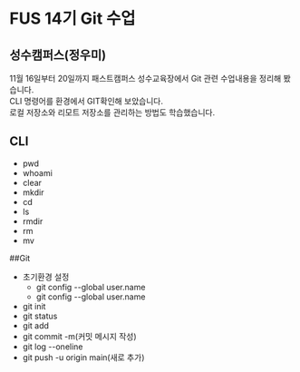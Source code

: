 # FUS 14기 Git 수업
## 성수캠퍼스(정우미)
11월 16일부터 20일까지 패스트캠퍼스 성수교육장에서 Git 관련 수업내용을 정리해 봤습니다.  
CLI 명령어를 환경에서 GIT확인해 보았습니다.  
로컬 저장소와 리모트 저장소를 관리하는 방법도 학습했습니다.  
## CLI
- pwd
- whoami
- clear
- mkdir
- cd
- ls
- rmdir
- rm
- mv

##Git
- 초기환경 설정
  - git config --global user.name
  - git config --global user.name
- git init
- git status
- git add
- git commit -m(커밋 메시지 작성)
- git log --oneline
- git push -u origin main(새로 추가)
